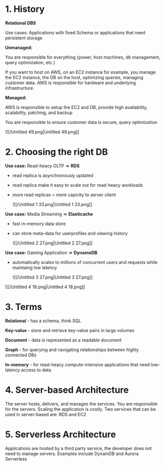 
# 1. History

**Relational DBS**

Use cases: Applications with fixed Schema or applications that need persistent storage

**Unmanaged:**

You are responsible for everything (power, host machines, db management, query optimization, etc.)

If you want to host on AWS, on an EC2 instance for example, you manage the EC2 instance, the DB on the host, optimizing queries, managing customer data. AWS is responsible for hardware and underlying infrastructure.

**Managed:**

AWS is responsible to setup the EC2 and DB, provide high availability, scalability, patching, and backup

You are responsible to ensure customer data is secure, query optimization

  

![[/Untitled 49.png|Untitled 49.png]]

# 2. Choosing the right DB

**Use case:** Read-heacy OLTP ⇒ **RDS**

- read replica is asynchronously updated
- read replica make it easy to scale out for read-heacy workloads
- more read replicas = more capicity to server client
    
    ![[/Untitled 1 33.png|Untitled 1 33.png]]
    

  

**Use case:** Media Streaming ⇒ **Elasticache**

- fast in-memory data store
- can store meta-data for userprofiles and viewing history
    
    ![[/Untitled 2 27.png|Untitled 2 27.png]]
    

**Use case:** Gaming Application ⇒ **DynamoDB**

- automatically scales to millions of concurrent users and requests while maintaing low latency
    
    ![[/Untitled 3 27.png|Untitled 3 27.png]]
    

  

![[/Untitled 4 18.png|Untitled 4 18.png]]

# 3. Terms

**Relational** - has a schema, think SQL

**Key-value** - store and retrieve key-value pairs in large volumes

**Document** - data is represented as a readable document

**Graph** - for querying and navigating relationships between highly connected DBs

**In-memory** - for read-heacy compute-intensive applications that need low-latency access to data

# 4. Server-based Architecture

The server hosts, delivers, and manages the services. You are responsible for the servers. Scaling the application is costly. Two services that can be used in server-based are: RDS and EC2

# 5. Serverless Architecture

Applications are hosted by a third party service, the developer does not need to manage servers. Examples include DynamDB and Aurora Serverless
